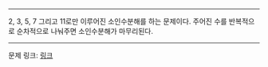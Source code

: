 ***

2, 3, 5, 7 그리고 11로만 이루어진 소인수분해를 하는 문제이다.
주어진 수를 반복적으로 순차적으로 나눠주면 소인수분해가 마무리된다.

***
문제 링크: [링크](https://swexpertacademy.com/main/code/problem/problemDetail.do?problemLevel=2&contestProbId=AV5Pl0Q6ANQDFAUq&categoryId=AV5Pl0Q6ANQDFAUq&categoryType=CODE&problemTitle=&orderBy=PASS_RATE&selectCodeLang=ALL&select-1=2&pageSize=10&pageIndex=1)
